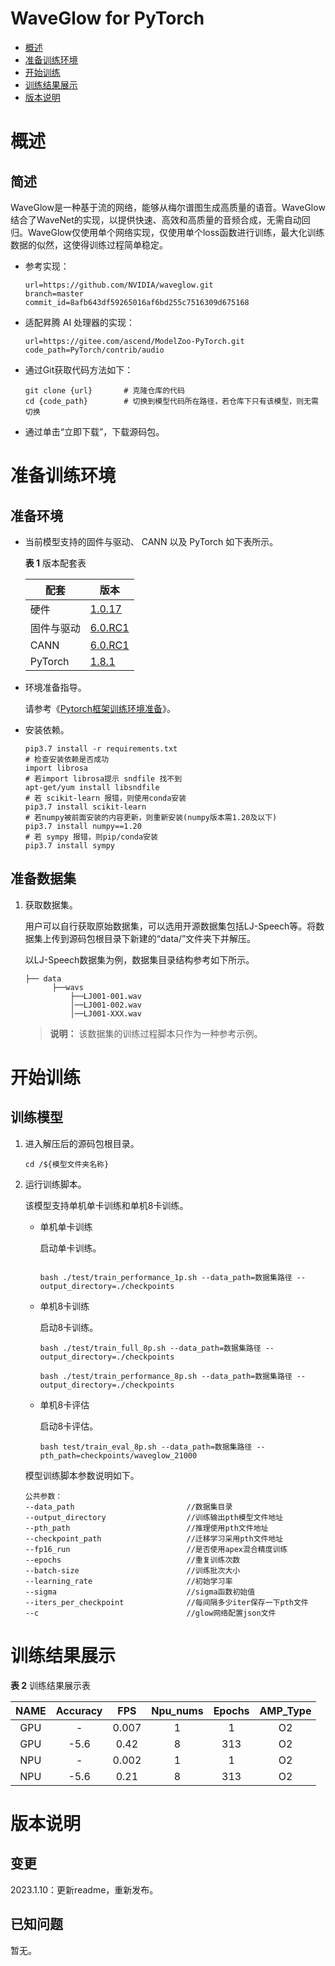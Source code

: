 # WaveGlow for PyTorch

-   [概述](#概述)
-   [准备训练环境](#准备训练环境)
-   [开始训练](#开始训练)
-   [训练结果展示](#训练结果展示)
-   [版本说明](#版本说明)

# 概述

## 简述

WaveGlow是一种基于流的网络，能够从梅尔谱图生成高质量的语音。WaveGlow结合了WaveNet的实现，以提供快速、高效和高质量的音频合成，无需自动回归。WaveGlow仅使用单个网络实现，仅使用单个loss函数进行训练，最大化训练数据的似然，这使得训练过程简单稳定。

- 参考实现：

  ```
  url=https://github.com/NVIDIA/waveglow.git
  branch=master
  commit_id=8afb643df59265016af6bd255c7516309d675168
  ```

- 适配昇腾 AI 处理器的实现：

  ```
  url=https://gitee.com/ascend/ModelZoo-PyTorch.git
  code_path=PyTorch/contrib/audio
  ```

- 通过Git获取代码方法如下：

  ```
  git clone {url}       # 克隆仓库的代码
  cd {code_path}        # 切换到模型代码所在路径，若仓库下只有该模型，则无需切换
  ```

- 通过单击“立即下载”，下载源码包。

# 准备训练环境

## 准备环境

- 当前模型支持的固件与驱动、 CANN 以及 PyTorch 如下表所示。

  **表 1**  版本配套表

  | 配套       | 版本                                                         |
  | ---------- | ------------------------------------------------------------ |
  | 硬件       | [1.0.17](https://www.hiascend.com/hardware/firmware-drivers?tag=commercial) |
  | 固件与驱动 | [6.0.RC1](https://www.hiascend.com/hardware/firmware-drivers?tag=commercial) |
  | CANN       | [6.0.RC1](https://www.hiascend.com/software/cann/commercial?version=6.0.RC1) |
  | PyTorch    | [1.8.1](https://gitee.com/ascend/pytorch/tree/master/)       |

- 环境准备指导。

  请参考《[Pytorch框架训练环境准备](https://www.hiascend.com/document/detail/zh/ModelZoo/pytorchframework/ptes)》。

- 安装依赖。

  ```
  pip3.7 install -r requirements.txt
  # 检查安装依赖是否成功
  import librosa
  # 若import librosa提示 sndfile 找不到
  apt-get/yum install libsndfile
  # 若 scikit-learn 报错，则使用conda安装
  pip3.7 install scikit-learn
  # 若numpy被前面安装的内容更新，则重新安装(numpy版本需1.20及以下)
  pip3.7 install numpy==1.20
  # 若 sympy 报错，则pip/conda安装
  pip3.7 install sympy
  ```

## 准备数据集


1. 获取数据集。

   用户可以自行获取原始数据集，可以选用开源数据集包括LJ-Speech等。将数据集上传到源码包根目录下新建的“data/”文件夹下并解压。

   以LJ-Speech数据集为例，数据集目录结构参考如下所示。

   ```
   ├── data
         ├──wavs
             ├──LJ001-001.wav
             │──LJ001-002.wav
             │──LJ001-XXX.wav     
   ```
   
   > **说明：** 
   > 该数据集的训练过程脚本只作为一种参考示例。

# 开始训练

## 训练模型

1. 进入解压后的源码包根目录。

   ```
   cd /${模型文件夹名称} 
   ```

2. 运行训练脚本。

   该模型支持单机单卡训练和单机8卡训练。

   - 单机单卡训练

     启动单卡训练。

     ```
     
     bash ./test/train_performance_1p.sh --data_path=数据集路径 --output_directory=./checkpoints  
     ```

   - 单机8卡训练

     启动8卡训练。

     ```
     bash ./test/train_full_8p.sh --data_path=数据集路径 --output_directory=./checkpoints  
     
     bash ./test/train_performance_8p.sh --data_path=数据集路径 --output_directory=./checkpoints
     ```
     
   - 单机8卡评估
     
     启动8卡评估。
     
     ```
     bash test/train_eval_8p.sh --data_path=数据集路径 --pth_path=checkpoints/waveglow_21000
     
     ```

   模型训练脚本参数说明如下。

   ```
   公共参数：
   --data_path                         //数据集目录   
   --output_directory                  //训练输出pth模型文件地址
   --pth_path                          //推理使用pth文件地址
   --checkpoint_path                   //迁移学习采用pth文件地址  
   --fp16_run                          //是否使用apex混合精度训练
   --epochs                            //重复训练次数
   --batch-size                        //训练批次大小
   --learning_rate                     //初始学习率
   --sigma                             //sigma函数初始值
   --iters_per_checkpoint              //每间隔多少iter保存一下pth文件
   --c                                 //glow网络配置json文件
   ```


# 训练结果展示

**表 2**  训练结果展示表


| NAME | Accuracy |    FPS    | Npu_nums | Epochs   | AMP_Type |
| :------: | :------: | :------:  | :------: | :------: | :------: |
| GPU | -        | 0.007     | 1        | 1        | O2       |
| GPU | -5.6     | 0.42      | 8        | 313      | O2       |
| NPU | -        | 0.002     | 1        | 1        | O2       |
| NPU | -5.6     | 0.21      | 8        | 313      | O2       |



# 版本说明

## 变更

2023.1.10：更新readme，重新发布。


## 已知问题

暂无。
